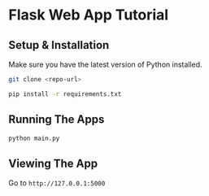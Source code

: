 # Flask Web App Tutorial

## Setup & Installation

Make sure you have the latest version of Python installed.

```bash
git clone <repo-url>
```

```bash
pip install -r requirements.txt
```

## Running The Apps

```bash
python main.py
```

## Viewing The App

Go to `http://127.0.0.1:5000`
